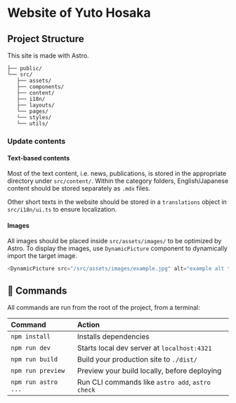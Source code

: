 # Website of Yuto Hosaka

## Project Structure

This site is made with Astro.

```text
├── public/
└── src/
   ├── assets/
   ├── components/
   ├── content/
   ├── i18n/
   ├── layouts/
   └── pages/
   └── styles/
   └── utils/
```

### Update contents

#### Text-based contents

Most of the text content, i.e. news, publications, is stored in the appropriate
directory under `src/content/`. Within the category folders, English/Japanese
content should be stored separately as `.mdx` files.

Other short texts in the website should be stored in a `translations` object in
`src/i18n/ui.ts` to ensure localization.

#### Images

All images should be placed inside `src/assets/images/` to be optimized by
Astro. To display the images, use `DynamicPicture` component to dynamically
import the target image.

```typescript jsx
<DynamicPicture src="/src/assets/images/example.jpg" alt="example alt text" />;
```

## 🧞 Commands

All commands are run from the root of the project, from a terminal:

| Command             | Action                                           |
| :------------------ | :----------------------------------------------- |
| `npm install`       | Installs dependencies                            |
| `npm run dev`       | Starts local dev server at `localhost:4321`      |
| `npm run build`     | Build your production site to `./dist/`          |
| `npm run preview`   | Preview your build locally, before deploying     |
| `npm run astro ...` | Run CLI commands like `astro add`, `astro check` |
